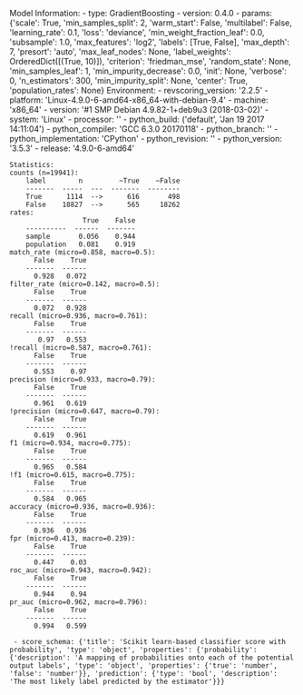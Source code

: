 Model Information:
	 - type: GradientBoosting
	 - version: 0.4.0
	 - params: {'scale': True, 'min_samples_split': 2, 'warm_start': False, 'multilabel': False, 'learning_rate': 0.1, 'loss': 'deviance', 'min_weight_fraction_leaf': 0.0, 'subsample': 1.0, 'max_features': 'log2', 'labels': [True, False], 'max_depth': 7, 'presort': 'auto', 'max_leaf_nodes': None, 'label_weights': OrderedDict([(True, 10)]), 'criterion': 'friedman_mse', 'random_state': None, 'min_samples_leaf': 1, 'min_impurity_decrease': 0.0, 'init': None, 'verbose': 0, 'n_estimators': 300, 'min_impurity_split': None, 'center': True, 'population_rates': None}
	Environment:
	 - revscoring_version: '2.2.5'
	 - platform: 'Linux-4.9.0-6-amd64-x86_64-with-debian-9.4'
	 - machine: 'x86_64'
	 - version: '#1 SMP Debian 4.9.82-1+deb9u3 (2018-03-02)'
	 - system: 'Linux'
	 - processor: ''
	 - python_build: ('default', 'Jan 19 2017 14:11:04')
	 - python_compiler: 'GCC 6.3.0 20170118'
	 - python_branch: ''
	 - python_implementation: 'CPython'
	 - python_revision: ''
	 - python_version: '3.5.3'
	 - release: '4.9.0-6-amd64'
	
	Statistics:
	counts (n=19941):
		label        n         ~True    ~False
		-------  -----  ---  -------  --------
		True      1114  -->      616       498
		False    18827  -->      565     18262
	rates:
		              True    False
		----------  ------  -------
		sample       0.056    0.944
		population   0.081    0.919
	match_rate (micro=0.858, macro=0.5):
		  False    True
		-------  ------
		  0.928   0.072
	filter_rate (micro=0.142, macro=0.5):
		  False    True
		-------  ------
		  0.072   0.928
	recall (micro=0.936, macro=0.761):
		  False    True
		-------  ------
		   0.97   0.553
	!recall (micro=0.587, macro=0.761):
		  False    True
		-------  ------
		  0.553    0.97
	precision (micro=0.933, macro=0.79):
		  False    True
		-------  ------
		  0.961   0.619
	!precision (micro=0.647, macro=0.79):
		  False    True
		-------  ------
		  0.619   0.961
	f1 (micro=0.934, macro=0.775):
		  False    True
		-------  ------
		  0.965   0.584
	!f1 (micro=0.615, macro=0.775):
		  False    True
		-------  ------
		  0.584   0.965
	accuracy (micro=0.936, macro=0.936):
		  False    True
		-------  ------
		  0.936   0.936
	fpr (micro=0.413, macro=0.239):
		  False    True
		-------  ------
		  0.447    0.03
	roc_auc (micro=0.943, macro=0.942):
		  False    True
		-------  ------
		  0.944    0.94
	pr_auc (micro=0.962, macro=0.796):
		  False    True
		-------  ------
		  0.994   0.599
	
	 - score_schema: {'title': 'Scikit learn-based classifier score with probability', 'type': 'object', 'properties': {'probability': {'description': 'A mapping of probabilities onto each of the potential output labels', 'type': 'object', 'properties': {'true': 'number', 'false': 'number'}}, 'prediction': {'type': 'bool', 'description': 'The most likely label predicted by the estimator'}}}

